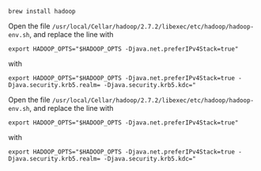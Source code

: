 ```
brew install hadoop
```

Open the file `/usr/local/Cellar/hadoop/2.7.2/libexec/etc/hadoop/hadoop-env.sh`,
     and replace the line with
```
export HADOOP_OPTS="$HADOOP_OPTS -Djava.net.preferIPv4Stack=true"
```
with
```
export HADOOP_OPTS="$HADOOP_OPTS -Djava.net.preferIPv4Stack=true -Djava.security.krb5.realm= -Djava.security.krb5.kdc="
```


Open the file `/usr/local/Cellar/hadoop/2.7.2/libexec/etc/hadoop/hadoop-env.sh`,
     and replace the line with
```
export HADOOP_OPTS="$HADOOP_OPTS -Djava.net.preferIPv4Stack=true"
```
with
```
export HADOOP_OPTS="$HADOOP_OPTS -Djava.net.preferIPv4Stack=true -Djava.security.krb5.realm= -Djava.security.krb5.kdc="
```


